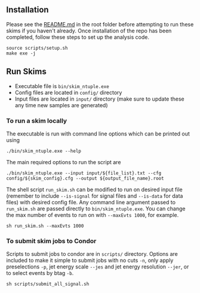 ## Installation

Please see the [README.md](https://github.com/UF-HH/sixB#install-instructions) in the root folder before attempting to run these skims if you haven't already. Once installation of the repo has been completed, follow these steps to set up the analysis code.

```
source scripts/setup.sh
make exe -j
```

## Run Skims

- Executable file is `bin/skim_ntuple.exe`
- Config files are located in `config/` directory
- Input files are located in `input/` directory (make sure to update these any time new samples are generated)

### To run a skim locally
The executable is run with command line options which can be printed out using 
```
./bin/skim_ntuple.exe --help
```

The main required options to run the script are
```
./bin/skim_ntuple.exe --input input/${file_list}.txt --cfg  config/${skim_config}.cfg --output ${output_file_name}.root
```

The shell script `run_skim.sh` can be modified to run on desired input file (remember to include `--is-signal` for signal files and `--is-data` for data files) with desired config file. Any command line argument passed to `run_skim.sh` are passed directly to `bin/skim_ntuple.exe`. You can change the max number of events to run on with `--maxEvts 1000`, for example. 
```
sh run_skim.sh --maxEvts 1000
```

### To submit skim jobs to Condor

Scripts to submit jobs to condor are in `scripts/` directory. Options are included to make it simple to submit jobs with no cuts `-n`, only apply preselections `-p`, jet energy scale `--jes` and jet energy resolution `--jer`, or to select events by btag `-b`.

```
sh scripts/submit_all_signal.sh
```
